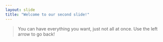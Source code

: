 ```yaml
---
layout: slide
title: "Welcome to our second slide!"
---
```

>You can have everything you want, just not all at once.
Use the left arrow to go back!
